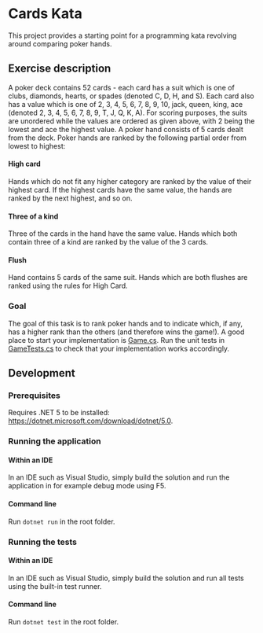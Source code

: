 # Cards Kata
This project provides a starting point for a programming kata revolving around comparing poker hands.

## Exercise description

A poker deck contains 52 cards - each card has a suit which is one of clubs, diamonds, hearts, or spades (denoted C, D, H, and S). Each card also has a value which is one of 2, 3, 4, 5, 6, 7, 8, 9, 10, jack, queen, king, ace (denoted 2, 3, 4, 5, 6, 7, 8, 9, T, J, Q, K, A). For scoring purposes, the suits are unordered while the values are ordered as given above, with 2 being the lowest and ace the highest value. A poker hand consists of 5 cards dealt from the deck. Poker hands are ranked by the following partial order from lowest to highest:

#### High card
Hands which do not fit any higher category are ranked by the value of their highest card. If the highest cards have the same value, the hands are ranked by the next highest, and so on.

#### Three of a kind
Three of the cards in the hand have the same value. Hands which both contain three of a kind are ranked by the value of the 3 cards.

#### Flush
Hand contains 5 cards of the same suit. Hands which are both flushes are ranked using the rules for High Card.

### Goal
The goal of this task is to rank poker hands and to indicate which, if any, has a higher rank than the others (and therefore wins the game!). A good place to start your implementation is [Game.cs](https://github.com/mackep/cards-kata/blob/master/CardsKata/Gameplay/Game.cs). Run the unit tests in [GameTests.cs](https://github.com/mackep/cards-kata/blob/master/CardsKata.Tests/GameTests.cs) to check that your implementation works accordingly.

## Development

### Prerequisites

Requires .NET 5 to be installed: https://dotnet.microsoft.com/download/dotnet/5.0.

### Running the application

#### Within an IDE

In an IDE such as Visual Studio, simply build the solution and run the application in for example debug mode using F5.

#### Command line

Run `dotnet run` in the root folder.

### Running the tests

#### Within an IDE

In an IDE such as Visual Studio, simply build the solution and run all tests using the built-in test runner.

#### Command line

Run `dotnet test` in the root folder.